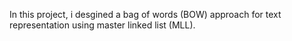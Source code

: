 In this project, i desgined a bag of words (BOW) approach for text representation using master linked list (MLL).
